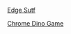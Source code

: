 [Edge Sutf](https://bestleaks.github.io/browser-games.github.io/Microsoft/Edge/Edge:Surf/edge-surf.html)

[Chrome Dino Game](https://bestleaks.github.io/browser-games.github.io/chrome/chrome-dino/index.html)
